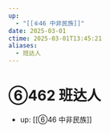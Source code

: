 ```yaml
---
up:
  - "[[⑥46 中非民族]]"
date: 2025-03-01
ctime: 2025-03-01T13:45:21
aliases:
  - 班达人
---
```


# ⑥462 班达人

- up: [[⑥46 中非民族]]
